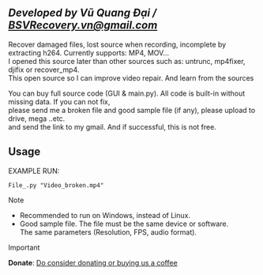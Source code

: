 ## ***Developed by Vũ Quang Đại / <BSVRecovery.vn@gmail.com>***
Recover damaged files, lost source when recording, incomplete by extracting h264. Currently supports: MP4, MOV... <br>
I opened this source later than other sources such as: untrunc, mp4fixer, djifix or recover_mp4. <br>
This open source so I can improve video repair. And learn from the sources

You can buy full source code (GUI & main.py). All code is built-in without missing data. If you can not fix, <br>
please send me a broken file and good sample file (if any), please upload to drive, mega ..etc. <br>
and send the link to my gmail. And if successful, this is not free.


## Usage
EXAMPLE RUN:
```
File_.py "Video_broken.mp4"
```

> [!Note] 
> * Recommended to run on Windows, instead of Linux.
> * Good sample file. The file must be the same device or software. <br>
> The same parameters (Resolution, FPS, audio format).


> [!Important]
> **Donate**: [Do consider donating or buying us a coffee](https://paypal.me/BSVPay)
